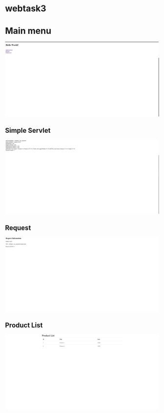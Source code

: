 # webtask3

<h1>Main menu</h1>
<img src="./Images/photo_2023-10-18_00-24-51.jpg">

<h2>Simple Servlet</h2>
<img src="./Images/photo_2023-10-18_00-26-44.jpg">
<h2>Request</h2>
<img src="./Images/photo_2023-10-18_00-29-45.jpg">
<h2>Product List</h2>
<img src="./Images/photo_2023-10-18_00-26-58.jpg">







